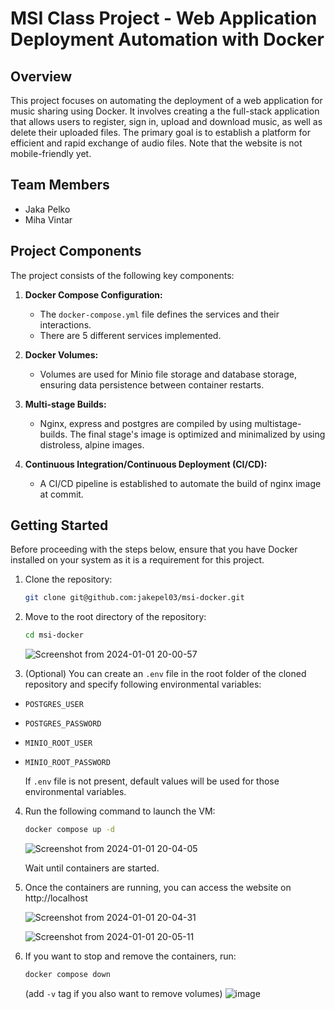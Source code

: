 # MSI Class Project - Web Application Deployment Automation with Docker

## Overview
This project focuses on automating the deployment of a web application for music sharing using Docker. It involves creating a the full-stack application that allows users to register, sign in, upload and download music, as well as delete their uploaded files. The primary goal is to establish a platform for efficient and rapid exchange of audio files. Note that the website is not mobile-friendly yet.

## Team Members
- Jaka Pelko
- Miha Vintar

## Project Components

The project consists of the following key components:

1. **Docker Compose Configuration:**
   - The `docker-compose.yml` file defines the services and their interactions.
   - There are 5 different services implemented.

2. **Docker Volumes:**
   - Volumes are used for Minio file storage and database storage, ensuring data persistence between container restarts.

3. **Multi-stage Builds:**
   - Nginx, express and postgres are compiled by using multistage-builds. The final stage's image is optimized and minimalized by using distroless, alpine images.

4. **Continuous Integration/Continuous Deployment (CI/CD):**
   - A CI/CD pipeline is established to automate the build of nginx image at commit.

## Getting Started
Before proceeding with the steps below, ensure that you have Docker installed on your system as it is a requirement for this project.


1. Clone the repository:

    ```bash
    git clone git@github.com:jakepel03/msi-docker.git
    ```

2. Move to the root directory of the repository:

    ```bash
    cd msi-docker
    ```
    
   ![Screenshot from 2024-01-01 20-00-57](https://github.com/jakepel03/msi-docker/assets/69330734/907ac77a-26f9-4c6b-aa37-5fd662760573)


3. (Optional) You can create an `.env` file in the root folder of the cloned repository and specify following environmental variables:
    
- `POSTGRES_USER`
- `POSTGRES_PASSWORD`
- `MINIO_ROOT_USER`
- `MINIO_ROOT_PASSWORD`

   If `.env` file is not present, default values will be used for those environmental variables.
  
4. Run the following command to launch the VM:

    ```bash
    docker compose up -d
    ```
   ![Screenshot from 2024-01-01 20-04-05](https://github.com/jakepel03/msi-docker/assets/69330734/2e8a10a5-d2b2-410f-bf3b-326d7615f0b2)

    Wait until containers are started.


5. Once the containers are running, you can access the website on http://localhost


   ![Screenshot from 2024-01-01 20-04-31](https://github.com/jakepel03/msi-docker/assets/69330734/4d50b13a-0f59-4f80-a940-aa04352bf65e)
   
   ![Screenshot from 2024-01-01 20-05-11](https://github.com/jakepel03/msi-docker/assets/69330734/08db1a05-2457-45b1-a3de-56e591f24b65)
   
6. If you want to stop and remove the containers, run:

    ```bash
    docker compose down
    ```
    (add `-v` tag if you also want to remove volumes)
   ![image](https://github.com/jakepel03/msi-docker/assets/69330734/dff33a29-a195-41c1-a763-2b541dff5120)

